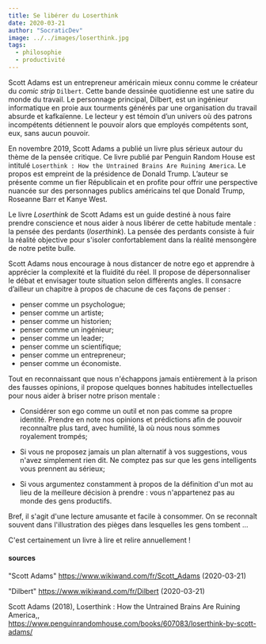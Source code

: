 ```yaml
---
title: Se libérer du Loserthink
date: 2020-03-21
author: "SocraticDev"
image: ../../images/loserthink.jpg
tags:
  - philosophie
  - productivité
---
```


 Scott Adams est un entrepreneur américain mieux connu comme le créateur du _comic strip_ ``Dilbert``. Cette bande dessinée quotidienne est une satire du monde du travail. Le personnage principal, Dilbert, est un ingénieur informatique en proie aux tourments générés par une organisation du travail absurde et kafkaïenne. Le lecteur y est témoin d’un univers où des patrons incompétents détiennent le pouvoir alors que employés compétents sont, eux, sans aucun pouvoir.

 En novembre 2019, Scott Adams a publié un livre plus sérieux autour du thème de la pensée critique. Ce livre  publié par Penguin Random House est intitulé ``Loserthink : How the Untrained Brains Are Ruining America``. Le propos est empreint de la présidence de Donald Trump. L’auteur se présente comme un fier Républicain et en profite pour offrir une perspective nuancée sur des personnages publics américains tel que Donald Trump, Roseanne Barr et Kanye West.

Le livre _Loserthink_ de Scott Adams est un guide destiné à nous faire prendre conscience et nous aider à nous libérer de cette habitude mentale : la pensée des perdants (_loserthink_). La pensée des perdants consiste à fuir la réalité objective pour s'isoler confortablement dans la réalité mensongère de notre petite bulle.

Scott Adams nous encourage à nous distancer de notre ego et apprendre à apprécier la complexité et la fluidité du réel. Il propose de dépersonnaliser le débat et envisager toute situation selon différents angles. Il consacre d’ailleur un chapitre à propos de chacune de ces façons de penser :

- penser comme un psychologue;
- penser comme un artiste;
- penser comme un historien;
- penser comme un ingénieur;
- penser comme un leader;
- penser comme un scientifique;
- penser comme un entrepreneur;
- penser comme un économiste.

Tout en reconnaissant que nous n'échappons jamais entièrement à la prison des fausses opinions, il propose quelques bonnes habitudes intellectuelles pour nous aider à briser notre prison mentale : 

- Considérer son ego comme un outil et non pas comme sa propre identité. Prendre en note nos opinions et prédictions afin de pouvoir reconnaître plus tard, avec humilité, là où nous nous sommes royalement trompés;

- Si vous ne proposez jamais un plan alternatif à vos suggestions, vous n'avez simplement rien dit. Ne comptez pas sur que les gens intelligents vous prennent au sérieux;

- Si vous argumentez constamment à propos de la définition d'un mot au lieu de la meilleure décision à prendre : vous n'appartenez pas au monde des gens productifs.

Bref, il s'agit d'une lecture amusante et facile à consommer. On se reconnaît souvent dans l'illustration des pièges dans lesquelles les gens tombent ...

C'est certainement un livre à lire et relire annuellement !

#### sources

"Scott Adams" https://www.wikiwand.com/fr/Scott_Adams (2020-03-21)

"Dilbert" https://www.wikiwand.com/fr/Dilbert (2020-03-21)

Scott Adams (2018), Loserthink : How the Untrained Brains Are Ruining America,, https://www.penguinrandomhouse.com/books/607083/loserthink-by-scott-adams/